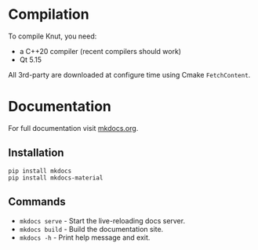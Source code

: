 # Compilation

To compile Knut, you need:
- a C++20 compiler (recent compilers should work)
- Qt 5.15

All 3rd-party are downloaded at configure time using Cmake `FetchContent`.

# Documentation

For full documentation visit [mkdocs.org](https://www.mkdocs.org/).

## Installation

```
pip install mkdocs
pip install mkdocs-material
```

## Commands

- `mkdocs serve` - Start the live-reloading docs server.
- `mkdocs build` - Build the documentation site.
- `mkdocs -h` - Print help message and exit.

